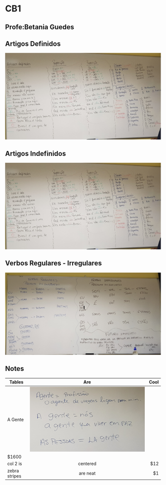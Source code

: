 
# CB1
## Profe:Betania Guedes

## Artigos Definidos

![Artigos Definidos](https://raw.githubusercontent.com/lucachaco/activegrammar/gh-pages/po/artigos-definidos.jpg "Artigos Definidos")

## Artigos Indefinidos

![Artigos Indefinidos](https://raw.githubusercontent.com/lucachaco/activegrammar/gh-pages/po/artigos-definidos.jpg "Artigos Indefinidos")

## Verbos Regulares - Irregulares

![Verbos](https://raw.githubusercontent.com/lucachaco/activegrammar/gh-pages/po/verbos-regulares-irregulares.jpg "Verbos")



## Notes

| Tables        | Are           | Cool  |
| ------------- |:-------------:| -----:|
| A Gente      | ![A gente](https://raw.githubusercontent.com/lucachaco/activegrammar/gh-pages/po/a-gente.jpg "A gente")
 | $1600 |
| col 2 is      | centered      |   $12 |
| zebra stripes | are neat      |    $1 |

### 
